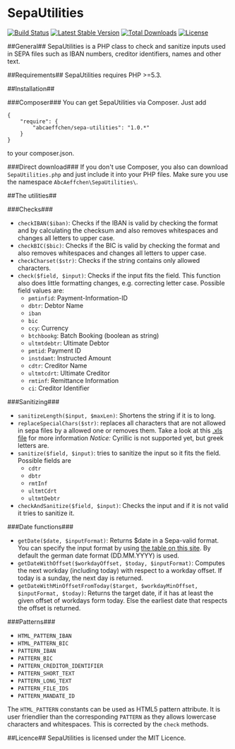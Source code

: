 SepaUtilities
===============

[![Build Status](https://travis-ci.org/AbcAeffchen/SepaUtilities.svg?branch=master)](https://travis-ci.org/AbcAeffchen/SepaUtilities)
[![Latest Stable Version](https://poser.pugx.org/abcaeffchen/sepa-utilities/v/stable.svg)](https://packagist.org/packages/abcaeffchen/sepa-utilities) 
[![Total Downloads](https://poser.pugx.org/abcaeffchen/sepa-utilities/downloads.svg)](https://packagist.org/packages/abcaeffchen/sepa-utilities) 
[![License](https://poser.pugx.org/abcaeffchen/sepa-utilities/license.svg)](https://packagist.org/packages/abcaeffchen/sepa-utilities)

##General##
SepaUtilities is a PHP class to check and sanitize inputs used in SEPA files
such as IBAN numbers, creditor identifiers, names and other text.

##Requirements##
SepaUtilities requires PHP >=5.3.

##Installation##

###Composer###
You can get SepaUtilities via Composer. Just add

    {
        "require": {
            "abcaeffchen/sepa-utilities": "1.0.*"
        }
    }
to your composer.json.

###Direct download###
If you don't use Composer, you also can download `SepaUtilities.php` and just include it into your
PHP files. Make sure you use the namespace `AbcAeffchen\SepaUtilities\`.

##The utilities##

###Checks###
- `checkIBAN($iban)`: Checks if the IBAN is valid by checking the format and by calculating the checksum and also removes whitespaces and changes all letters to upper case.
- `checkBIC($bic)`: Checks if the BIC is valid by checking the format and also removes whitespaces
and changes all letters to upper case.
- `checkCharset($str)`: Checks if the string contains only allowed characters.
- `check($field, $input)`: Checks if the input fits the field. This function also does little
formatting changes, e.g. correcting letter case. Possible field values are:
  - `pmtinfid`: Payment-Information-ID
  - `dbtr`: Debtor Name
  - `iban`
  - `bic`
  - `ccy`: Currency
  - `btchbookg`: Batch Booking (boolean as string)
  - `ultmtdebtr`: Ultimate Debtor
  - `pmtid`: Payment ID
  - `instdamt`: Instructed Amount
  - `cdtr`: Creditor Name
  - `ultmtcdrt`: Ultimate Creditor
  - `rmtinf`: Remittance Information
  - `ci`: Creditor Identifier
  
###Sanitizing###
- `sanitizeLength($input, $maxLen)`: Shortens the string if it is to long.
- `replaceSpecialChars($str)`: replaces all characters that are not allowed in sepa files by a
allowed one or removes them. Take a look at this [.xls file](http://www.europeanpaymentscouncil.eu/index.cfm/knowledge-bank/epc-documents/sepa-requirements-for-an-extended-character-set-unicode-subset-best-practices/) for more information
*Notice:* Cyrillic is not supported yet, but greek letters are.
- `sanitize($field, $input)`: tries to sanitize the input so it fits the field. Possible fields are
  - `cdtr`
  - `dbtr`
  - `rmtInf`
  - `ultmtCdrt`
  - `ultmtDebtr`
- `checkAndSanitize($field, $input)`: Checks the input and if it is not valid it tries to sanitize it.

###Date functions###
- `getDate($date, $inputFormat)`: Returns $date in a Sepa-valid format. You can specify the
input format by using [the table on this site](http://de1.php.net/manual/en/function.date.php).
By default the german date format (DD.MM.YYYY) is used.
- `getDateWithOffset($workdayOffset, $today, $inputFormat)`: Computes the next workday (including today) 
with respect to a workday offset. If today is a sunday, the next day is returned.
- `getDateWithMinOffsetFromToday($target, $workdayMinOffset, $inputFormat, $today)`: Returns the 
target date, if it has at least the given offset of workdays form today. Else the earliest date 
that respects the offset is returned.

###Patterns###
- `HTML_PATTERN_IBAN`
- `HTML_PATTERN_BIC`
- `PATTERN_IBAN`
- `PATTERN_BIC`
- `PATTERN_CREDITOR_IDENTIFIER`
- `PATTERN_SHORT_TEXT`
- `PATTERN_LONG_TEXT`
- `PATTERN_FILE_IDS`
- `PATTERN_MANDATE_ID`

The `HTML_PATTERN` constants can be used as HTML5 pattern attribute. It is user friendlier than 
the corresponding `PATTERN` as they allows lowercase characters and whitespaces. This is corrected 
by the `check` methods.

##Licence##
SepaUtilities is licensed under the MIT Licence.
